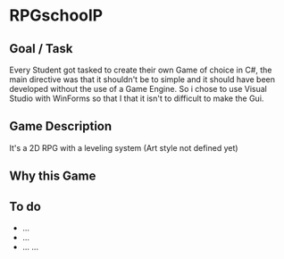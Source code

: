 # RPGschoolP

## Goal / Task
Every Student got tasked to create their own Game of choice in C#, the main directive was that it shouldn't be to simple and it should have been developed without the use of a Game Engine. So i chose to use Visual Studio with WinForms so that I that it isn't to difficult to make the Gui.

## Game Description
It's a 2D RPG with a leveling system (Art style not defined yet)

## Why this Game

## To do
- ...
- ...
- ... 
...